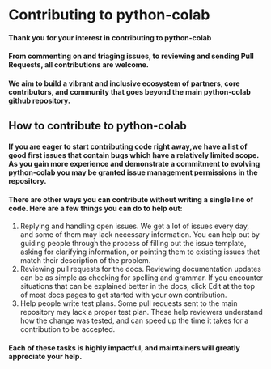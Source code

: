 # Contributing to python-colab
#### Thank you for your interest in contributing to python-colab
#### From commenting on and triaging issues, to reviewing and sending Pull Requests, all contributions are welcome. 
#### We aim to build a vibrant and inclusive ecosystem of partners, core contributors, and community that goes beyond the main python-colab github repository.
## How to contribute to python-colab
#### If you are eager to start contributing code right away,we have a list of good first issues that contain bugs which have a relatively limited scope. As you gain more experience and demonstrate a commitment to evolving python-colab you may be granted issue management permissions in the repository.
#### There are other ways you can contribute without writing a single line of code. Here are a few things you can do to help out:
1. Replying and handling open issues. We get a lot of issues every day, and some of them may lack necessary information. You can help out by guiding people through the process of filling out the issue template, asking for clarifying information, or pointing them to existing issues that match their description of the problem.
2. Reviewing pull requests for the docs. Reviewing documentation updates can be as simple as checking for spelling and grammar. If you encounter situations that can be explained better in the docs, click Edit at the top of most docs pages to get started with your own contribution.
3. Help people write test plans. Some pull requests sent to the main repository may lack a proper test plan. These help reviewers understand how the change was tested, and can speed up the time it takes for a contribution to be accepted.
#### Each of these tasks is highly impactful, and maintainers will greatly appreciate your help.
